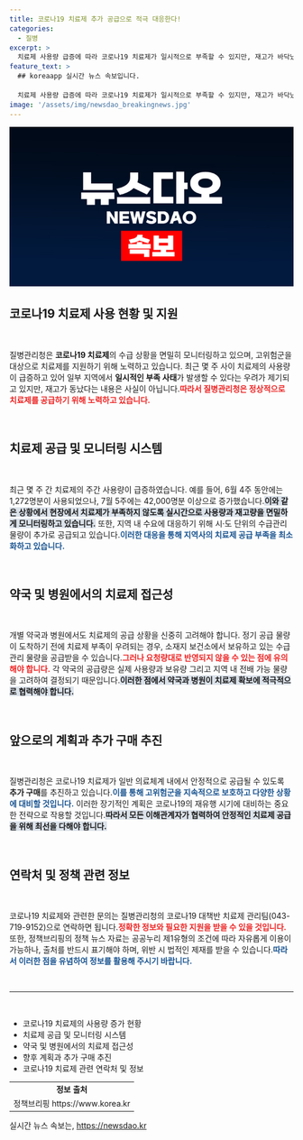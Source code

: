 ```yaml
---
title: 코로나19 치료제 추가 공급으로 적극 대응한다!
categories:
  - 질병
excerpt: >
  치료제 사용량 급증에 따라 코로나19 치료제가 일시적으로 부족할 수 있지만, 재고가 바닥났다는 소문은 사실이 아닙니다. 질병관리청은 고위험군을 지속적으로 보호하기 위해 추가 구매를 진행 중입니다.
feature_text: >
  ## koreaapp 실시간 뉴스 속보입니다.

  치료제 사용량 급증에 따라 코로나19 치료제가 일시적으로 부족할 수 있지만, 재고가 바닥났다는 소문은 사실이 아닙니다. 질병관리청은 고위험군을 지속적으로 보호하기 위해 추가 구매를 진행 중입니다.
image: '/assets/img/newsdao_breakingnews.jpg'
---
```


<p><img src="/assets/img/newsdao_breakingnews.jpg" alt="koreaapp 속보" /></p>

<h2 data-ke-size="size26">코로나19 치료제 사용 현황 및 지원</h2>

<p data-ke-size="size16">&nbsp;</p>

<p>질병관리청은 <strong>코로나19 치료제</strong>의 수급 상황을 면밀히 모니터링하고 있으며, 고위험군을 대상으로 치료제를 지원하기 위해 노력하고 있습니다. 최근 몇 주 사이 치료제의 사용량이 급증하고 있어 일부 지역에서 <strong>일시적인 부족 사태</strong>가 발생할 수 있다는 우려가 제기되고 있지만, 재고가 동났다는 내용은 사실이 아닙니다.<b><span style="color: #ee2323;">따라서 질병관리청은 정상적으로 치료제를 공급하기 위해 노력하고 있습니다.</span></b></p>

<p data-ke-size="size16">&nbsp;</p>

<h2 data-ke-size="size26">치료제 공급 및 모니터링 시스템</h2>

<p data-ke-size="size16">&nbsp;</p>

<p>최근 몇 주 간 치료제의 주간 사용량이 급증하였습니다. 예를 들어, 6월 4주 동안에는 1,272명분이 사용되었으나, 7월 5주에는 42,000명분 이상으로 증가했습니다.<b><span style="background-color: #21538527;">이와 같은 상황에서 현장에서 치료제가 부족하지 않도록 실시간으로 사용량과 재고량을 면밀하게 모니터링하고 있습니다.</span></b> 또한, 지역 내 수요에 대응하기 위해 시·도 단위의 수급관리 물량이 추가로 공급되고 있습니다.<b><span style="color: #1a5490;">이러한 대응을 통해 지역사의 치료제 공급 부족을 최소화하고 있습니다.</span></b></p>

<p data-ke-size="size16">&nbsp;</p>

<h2 data-ke-size="size26">약국 및 병원에서의 치료제 접근성</h2>

<p data-ke-size="size16">&nbsp;</p>

<p>개별 약국과 병원에서도 치료제의 공급 상황을 신중히 고려해야 합니다. 정기 공급 물량이 도착하기 전에 치료제 부족이 우려되는 경우, 소재지 보건소에서 보유하고 있는 수급관리 물량을 공급받을 수 있습니다.<b><span style="color: #ee2323;">그러나 요청량대로 반영되지 않을 수 있는 점에 유의해야 합니다.</span></b> 각 약국의 공급량은 실제 사용량과 보유량 그리고 지역 내 전배 가능 물량을 고려하여 결정되기 때문입니다.<b><span style="background-color: #21538527;">이러한 점에서 약국과 병원이 치료제 확보에 적극적으로 협력해야 합니다.</span></b></p>

<p data-ke-size="size16">&nbsp;</p>

<h2 data-ke-size="size26">앞으로의 계획과 추가 구매 추진</h2>

<p data-ke-size="size16">&nbsp;</p>

<p>질병관리청은 코로나19 치료제가 일반 의료체계 내에서 안정적으로 공급될 수 있도록 <strong>추가 구매</strong>를 추진하고 있습니다.<b><span style="color: #1a5490;">이를 통해 고위험군을 지속적으로 보호하고 다양한 상황에 대비할 것입니다.</span></b> 이러한 장기적인 계획은 코로나19의 재유행 시기에 대비하는 중요한 전략으로 작용할 것입니다.<b><span style="background-color: #21538527;">따라서 모든 이해관계자가 협력하여 안정적인 치료제 공급을 위해 최선을 다해야 합니다.</span></b></p>

<p data-ke-size="size16">&nbsp;</p>

<h2 data-ke-size="size26">연락처 및 정책 관련 정보</h2>

<p data-ke-size="size16">&nbsp;</p>

<p>코로나19 치료제와 관련한 문의는 질병관리청의 코로나19 대책반 치료제 관리팀(043-719-9152)으로 연락하면 됩니다.<b><span style="color: #ee2323;">정확한 정보와 필요한 지원을 받을 수 있을 것입니다.</span></b> 또한, 정책브리핑의 정책 뉴스 자료는 공공누리 제1유형의 조건에 따라 자유롭게 이용이 가능하나, 출처를 반드시 표기해야 하며, 위반 시 법적인 제재를 받을 수 있습니다.<b><span style="color: #1a5490;">따라서 이러한 점을 유념하여 정보를 활용해 주시기 바랍니다.</span></b></p>

<p data-ke-size="size16">&nbsp;</p> 

<hr>

<p data-ke-size="size16">&nbsp;</p>

<ul>
    <li> 코로나19 치료제의 사용량 증가 현황</li>
    <li> 치료제 공급 및 모니터링 시스템</li>
    <li> 약국 및 병원에서의 치료제 접근성</li>
    <li> 향후 계획과 추가 구매 추진</li>
    <li> 코로나19 치료제 관련 연락처 및 정보</li>
</ul>

<table style="width: 100%; border-collapse: collapse;">
    <tr>
        <td style="text-align: center; height: 17px;"><b>정보 출처</b></td>
    </tr>
    <tr>
        <td style="text-align: center; height: 17px;">정책브리핑 https://www.korea.kr</td>
    </tr>
</table>
실시간 뉴스 속보는, <a href="https://newsdao.kr" rel="dofollow">https://newsdao.kr</a>



